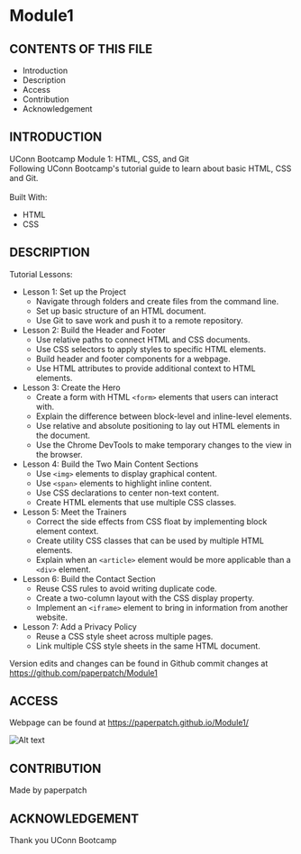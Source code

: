 # Module1

## CONTENTS OF THIS FILE

* Introduction
* Description
* Access
* Contribution
* Acknowledgement


## INTRODUCTION

UConn Bootcamp Module 1: HTML, CSS, and Git <br />
Following UConn Bootcamp's tutorial guide to learn about basic HTML, CSS and Git. <br />
<br/>
Built With:
- HTML
- CSS

## DESCRIPTION
Tutorial Lessons:

- Lesson 1: Set up the Project
    -  Navigate through folders and create files from the command line.
    -  Set up basic structure of an HTML document.
    - Use Git to save work and push it to a remote repository.
- Lesson 2: Build the Header and Footer
    -  Use relative paths to connect HTML and CSS documents.
    -  Use CSS selectors to apply styles to specific HTML elements.
    -  Build header and footer components for a webpage.
    -  Use HTML attributes to provide additional context to HTML elements.
- Lesson 3: Create the Hero
    -  Create a form with HTML `<form>` elements that users can interact with.
    -  Explain the difference between block-level and inline-level elements.
    -  Use relative and absolute positioning to lay out HTML elements in the document.
    -  Use the Chrome DevTools to make temporary changes to the view in the browser.
- Lesson 4: Build the Two Main Content Sections
    -  Use `<img>` elements to display graphical content.
    -  Use `<span>` elements to highlight inline content.
    -  Use CSS declarations to center non-text content.
    -  Create HTML elements that use multiple CSS classes.
- Lesson 5: Meet the Trainers
    -  Correct the side effects from CSS float by implementing block element context.
    -  Create utility CSS classes that can be used by multiple HTML elements.
    -  Explain when an `<article>` element would be more applicable than a `<div>` element.
- Lesson 6: Build the Contact Section
    -  Reuse CSS rules to avoid writing duplicate code.
    -  Create a two-column layout with the CSS display property.
    -  Implement an `<iframe>` element to bring in information from another website.
- Lesson 7: Add a Privacy Policy
    -  Reuse a CSS style sheet across multiple pages.
    -  Link multiple CSS style sheets in the same HTML document.

Version edits and changes can be found in Github commit changes at https://github.com/paperpatch/Module1


## ACCESS
Webpage can be found at https://paperpatch.github.io/Module1/

![Alt text](./assets/images/run-buddy.png "run-buddy") 

## CONTRIBUTION
Made by paperpatch

## ACKNOWLEDGEMENT
Thank you UConn Bootcamp